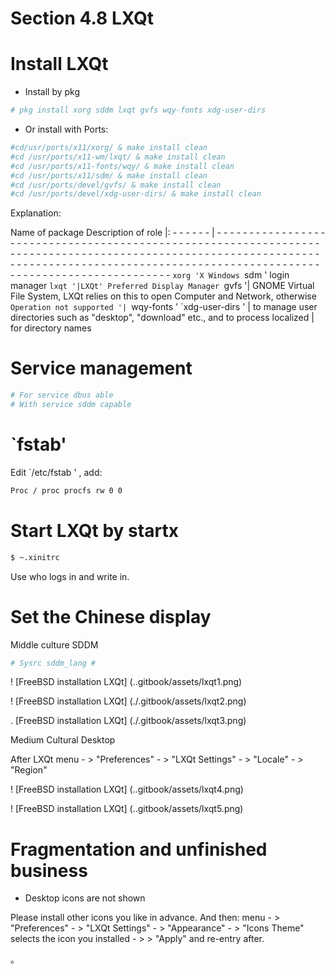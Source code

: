 # Section 4.8 LXQt

# Install LXQt

- Install by pkg

```sh '
# pkg install xorg sddm lxqt gvfs wqy-fonts xdg-user-dirs
````

- Or install with Ports:

```sh '
#cd/usr/ports/x11/xorg/ & make install clean
#cd /usr/ports/x11-wm/lxqt/ & make install clean
#cd /usr/ports/x11-fonts/wqy/ & make install clean
#cd /usr/ports/x11/sdm/ & make install clean
#cd /usr/ports/devel/gvfs/ & make install clean
#cd /usr/ports/devel/xdg-user-dirs/ & make install clean
````

Explanation:

Name of package Description of role
|: - - - - - - | - - - - - - - - - - - - - - - - - - - - - - - - - - - - - - - - - - - - - - - - - - - - - - - - - - - - - - - - - - - - - - - - - - - - - - - - - - - - - - - - - - - - - - - - - - - - - - - - - - - - - - - - - - - - - - - - - - - - - - - - - - - - - - - - - - - - - - - - - - - - - - - - - - - - - - - - - - - - - - - - - - - - - - - - - - - - - - - - - - - - - - - - - -
`xorg 'X Windows
`sdm ' login manager
`lxqt '|LXQt' Preferred Display Manager
`gvfs '| GNOME Virtual File System, LXQt relies on this to open Computer and Network, otherwise `Operation not supported '|
`wqy-fonts '
`xdg-user-dirs ' | to manage user directories such as "desktop", "download" etc., and to process localized | for directory names


# Service management


```sh '
# For service dbus able
# With service sddm capable
````

# `fstab'

Edit `/etc/fstab ' , add:

```sh '
Proc / proc procfs rw 0 0
````

# Start LXQt by startx

```sh '
$ ~.xinitrc
````

Use who logs in and write in.

# Set the Chinese display

Middle culture SDDM

```sh '
# Sysrc sddm_lang #
````

! [FreeBSD installation LXQt] (..gitbook/assets/lxqt1.png)

! [FreeBSD installation LXQt] (./.gitbook/assets/lxqt2.png)

. [FreeBSD installation LXQt] (./.gitbook/assets/lxqt3.png)

Medium Cultural Desktop

After LXQt menu - > "Preferences" - > "LXQt Settings" - > "Locale" - > "Region"

! [FreeBSD installation LXQt] (..gitbook/assets/lxqt4.png)

! [FreeBSD installation LXQt] (..gitbook/assets/lxqt5.png)

# Fragmentation and unfinished business

- Desktop icons are not shown

Please install other icons you like in advance. And then: menu - > "Preferences" - > "LXQt Settings" - > "Appearance" - > "Icons Theme" selects the icon you installed - > > "Apply" and re-entry after.

。